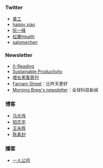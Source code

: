 ### Twitter

- [章工](https://twitter.com/435Hz)
- [happy xiao](https://twitter.com/coolXiao)
- [阮一峰](https://twitter.com/ruanyf)
- [松果Health](https://twitter.com/songguoluna)
- [salomechen](https://twitter.com/salomechen9)

### Newsletter

- [Λ-Reading](https://rizime.substack.com/)
- [Sustainable Productivity](https://letters.acacess.com/)
- [增长黑客周刊](http://ghacker.vip/)
- [Farnam Street](https://fs.blog/)：比昨天更好
- [Morning Brew&#39;s newsletter](https://www.morningbrew.com/)：全球科技新闻

### 博客

- [马大伟](https://www.bmpi.dev/)
- [阳志平](https://www.yangzhiping.com/)
- [王永晖](http://blog.sciencenet.cn/home.php?mod=space&uid=45143&do=blog&view=me&from=space)
- [陈素封](https://www.cnfeat.com/)

### 播客

- [一人公司](https://open.spotify.com/show/03xUxTzrTUKCdy7zQybgQa)
